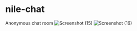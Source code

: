 # nile-chat
Anonymous chat room
![Screenshot (15)](https://user-images.githubusercontent.com/63256994/172905679-47bce5e3-739d-45e7-a1ad-1ef89ff5fb56.png)
![Screenshot (16)](https://user-images.githubusercontent.com/63256994/172905693-ed5d1fe9-769e-4728-a649-4a3c27fd3c8a.png)
